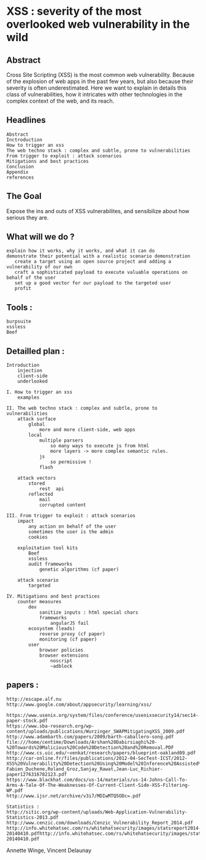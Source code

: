 XSS : severity of the most overlooked web vulnerability in the wild
====================================================================

Abstract
--------
Cross Site Scripting (XSS) is the most common web vulnerability. Because of the explosion of web apps in the past few years, but also because their severity is often underestimated.
Here we want to explain in details this class of vulnerabilities, how it intricates with other technologies in the complex context of the web, and its reach.

Headlines
---------
    Abstract
    Inctroduction 
    How to trigger an xss
    The web techno stack : complex and subtle, prone to vulnerabilities
    From trigger to exploit : attack scenarios
    Mitigations and best practices
    Conclusion 
    Appendix
    references

The Goal
--------
Expose the ins and outs of XSS vulnerabilites, and sensibilize about how serious they are.

What will we do ?
-----------------
    explain how it works, why it works, and what it can do
    demonstrate their potential with a realistic scenario demonstration 
       create a target using an open source project and adding a vulnerability of our own
       craft a sophisticated payload to execute valuable operations on behalf of the user
       set up a good vector for our payload to the targeted user
       profit

Tools :
-------
    burpsuite
    xssless
    Beef

Detailled plan :
----------------
    Introduction
        injection
        client-side
        underlooked
            
    I. How to trigger an xss
        examples

    II. The web techno stack : complex and subtle, prone to vulnerabilities
        attack surface
            global
                more and more client-side, web apps
            local
                multiple parsers
                    so many ways to execute js from html
                    more layers -> more complex semantic rules.
                js
                    so permissive !
                flash

        attack vectors
            stored
                rest  api
            reflected
                mail
                corrupted content

    III. From trigger to exploit : attack scenarios
        impact
            any action on behalf of the user
            sometimes the user is the admin
            cookies

        exploitation tool kits
            Beef
            xssless
            audit frameworks
                genetic algorithms (cf paper)

        attack scenario
            targeted

    IV. Mitigations and best practices
        counter measures
            dev
                sanitize inputs : html special chars
                frameworks
                    angularJS fail
            ecosystem (leads)
                reverse proxy (cf paper)
                monitoring (cf paper)
            user
                browser policies
                browser extensions
                    noscript
                    ~adblock

papers :
--------
    http://escape.alf.nu
    http://www.google.com/about/appsecurity/learning/xss/

    https://www.usenix.org/system/files/conference/usenixsecurity14/sec14-paper-stock.pdf
    https://www.sba-research.org/wp-content/uploads/publications/Wurzinger_SWAPMitigatingXSS_2009.pdf
    http://www.adambarth.com/papers/2009/barth-caballero-song.pdf
    file:///home/centime/Downloads/Arshan%20Dabirsiaghi%20-%20Towards%20Malicious%20Code%20Detection%20and%20Removal.PDF
    http://www.cs.uic.edu/~venkat/research/papers/blueprint-oakland09.pdf
    http://car-online.fr/files/publications/2012-04-SecTest-ICST/2012-XSS%20Vulnerability%20Detection%20Using%20Model%20Inference%20Assisted%20Evolutionary%20Fuzzing-Fabien_Duchene,Roland_Groz,Sanjay_Rawat,Jean-Luc_Richier-paper1276316782123.pdf
    https://www.blackhat.com/docs/us-14/materials/us-14-Johns-Call-To-Arms-A-Tale-Of-The-Weaknesses-Of-Current-Client-Side-XSS-Filtering-WP.pdf
    http://www.ijsr.net/archive/v3i7/MDIwMTQ5ODc=.pdf

    Statistics :
    http://sitic.org/wp-content/uploads/Web-Application-Vulnerability-Statistics-2013.pdf
    http://www.cenzic.com/downloads/Cenzic_Vulnerability_Report_2014.pdf
    http://info.whitehatsec.com/rs/whitehatsecurity/images/statsreport2014-20140410.pdfhttp://info.whitehatsec.com/rs/whitehatsecurity/images/statsreport2014-20140410.pdf


Annette Winge, Vincent Delaunay
